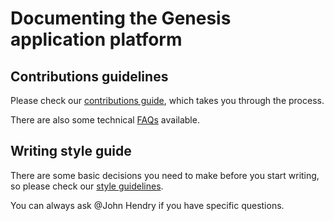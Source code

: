 # Documenting the Genesis application platform

## Contributions guidelines

Please check our [contributions guide](https://www.notion.so/genesisglobal/Contributing-new-documentation-75953fb245f246ff872789035451a0c4), which takes you through the process.

There are also some technical [FAQs](https://www.notion.so/genesisglobal/Contributor-guide-FAQ-ee909a47666b43c5b2ac7418b8628c74) available.


## Writing style guide
There are some basic decisions you need to make before you start writing, so please check our [style guidelines](https://www.notion.so/genesisglobal/Documentation-style-guide-5b04ec6fe12f4262b90d192effd8059b). 

You can always ask @John Hendry if you have specific questions.
